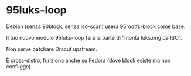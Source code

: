 # 95luks-loop

Debian (senza 90block, senza iso-scan) userà 95rootfs-block come base.

Il tuo nuovo modulo 95luks-loop farà la parte di “monta luks.img da ISO”.

Non serve patchare Dracut upstream.

È cross-distro, funziona anche su Fedora (dove block esiste ma non confligge).